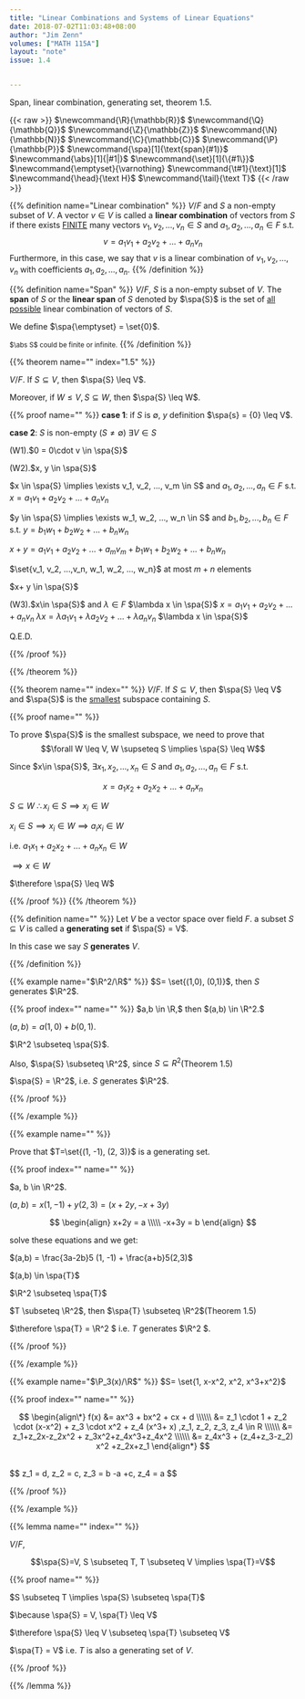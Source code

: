 ```yaml
---
title: "Linear Combinations and Systems of Linear Equations"
date: 2018-07-02T11:03:48+08:00
author: "Jim Zenn"
volumes: ["MATH 115A"]
layout: "note"
issue: 1.4


---
```


Span, linear combination, generating set, theorem 1.5.

<!--more-->

<div class="latex-macros">
  {{< raw >}}
    $\newcommand{\R}{\mathbb{R}}$
    $\newcommand{\Q}{\mathbb{Q}}$
    $\newcommand{\Z}{\mathbb{Z}}$
    $\newcommand{\N}{\mathbb{N}}$
    $\newcommand{\C}{\mathbb{C}}$
    $\newcommand{\P}{\mathbb{P}}$
    $\newcommand{\spa}[1]{\text{span}(#1)}$
    $\newcommand{\abs}[1]{|#1|}$
    $\newcommand{\set}[1]{\{#1\}}$
    $\newcommand{\emptyset}{\varnothing}
    $\newcommand{\t#1}{\text}[1]$
    $\newcommand{\head}{\text H}$
    $\newcommand{\tail}{\text T}$
  {{< /raw >}}
</div>


{{% definition name="Linear combination" %}}
$V/F$ and $S$ a non-empty subset of $V$. A vector $v \in V$ is called a **linear combination** of vectors from $S$ if there exists <u>FINITE</u> many vectors $v_1, v_2, ..., v_n \in S$ and $a_1, a_2, ..., a_n \in F$ s.t. $$v = a_1v_1 + a_2v_2 + ... + a_nv_n$$
Furthermore, in this case, we say that $v$ is a linear combination of $v_1, v_2, ..., v_n$ with coefficients $a_1, a_2, ..., a_n$.
{{% /definition %}}

{{% definition name="Span" %}}
$V/F$, $S$ is a non-empty subset of $V$.
The **span** of $S$ or the **linear span** of $S$ denoted by $\spa{S}$ is the set of <u>all possible</u> linear combination of vectors of $S$.

We define $\spa{\emptyset} = \set{0}$.

<small>$\abs S$ could be finite or infinite.</small>
{{% /definition %}}

{{% theorem name="" index="1.5" %}}

$V/F$. If $S \subseteq V$, then $\spa{S} \leq V$.

Moreover, if $W \leq V, S\subseteq W$, then $\spa{S} \leq W$.

{{% proof name="" %}}
**case 1**:
if $S$ is $\emptyset$, $y$ definition $\spa{s} = {0} \leq V$.

**case 2**:
$S$ is non-empty $(S \neq \emptyset)$
$\exists V \in S$

(W1).$0 = 0\cdot v \in \spa{S}$

(W2).$x, y \in \spa{S}$

$x \in \spa{S} \implies \exists v_1, v_2, ..., v_m \in S$ and $a_1, a_2, ..., a_n \in F$ s.t.
$x = a_1v_1 + a_2v_2 + ... + a_nv_n$


$y \in \spa{S} \implies \exists w_1, w_2, ..., w_n \in S$ and $b_1, b_2, ..., b_n \in F$ s.t.
$y = b_1w_1 + b_2w_2 + ... + b_nw_n$

$x + y = a_1v_1 + a_2v_2 + ... + a_mv_m + b_1w_1 + b_2w_2 + ... + b_nw_n$

$\set{v_1, v_2, ...,v_n, w_1, w_2, ..., w_n}$ at most $m+n$ elements

$x+ y \in \spa{S}$

(W3).$x\in \spa{S}$ and $\lambda \in F$
$\lambda x \in \spa{S}$
$x = a_1v_1 + a_2v_2 + ... + a_nv_n$
$\lambda x = \lambda a_1v_1 + \lambda a_2v_2 + ... + \lambda a_nv_n$
$\lambda x \in \spa{S}$

Q.E.D.

{{% /proof %}}

{{% /theorem %}}

{{% theorem name="" index="" %}}
$V/F$. If $S \subseteq V$, then $\spa{S} \leq V$ and $\spa{S}$ is the <u>smallest</u> subspace containing $S$.

{{% proof name="" %}}

To prove $\spa{S}$ is the smallest subspace, we need to prove that $$\forall W \leq V, W \supseteq S \implies \spa{S} \leq W$$

Since $x\in \spa{S}$, $\exists x_1, x_2,..., x_n \in S$ and $a_1, a_2, ..., a_n \in F$ s.t.

$$x = a_1x_2 + a_2x_2 + ... + a_nx_n$$

$S\subseteq W$
$\therefore x_i \in S \implies x_i \in W$

$x_i \in S \implies x_i \in W \implies a_ix_i \in W$

i.e. $a_1x_1 + a_2x_2 + ... + a_nx_n \in W$

$\implies x\in W$

$\therefore \spa{S} \leq W$

{{% /proof %}}
{{% /theorem %}}


{{% definition name="" %}}
Let $V$ be a vector space over field $F$. a subset $S \subseteq V$ is called a **generating set** if $\spa{S} = V$.

In this case we say $S$ **generates** $V$.

{{% /definition %}}

{{% example name="$\R^2/\R$" %}}
$S= \set{(1,0), (0,1)}$, then $S$ generates $\R^2$.

{{% proof index="" name="" %}}
$a,b \in \R,$ then $(a,b) \in \R^2.$

$(a, b) = a(1,0) + b(0,1).$

$\R^2 \subseteq \spa{S}$.

Also, $\spa{S} \subseteq \R^2$, since $S \subseteq R^2$(Theorem 1.5)

$\spa{S} = \R^2$, i.e. $S$ generates $\R^2$.

{{% /proof %}}


{{% /example %}}

{{% example name="" %}}

Prove that $T=\set{(1, -1), (2, 3)}$ is a generating set.

{{% proof index="" name="" %}}

$a, b \in \R^2$.

$(a,b) = x(1, -1) + y (2,3) = (x+2y, -x+ 3y)$

$$
\begin{align}
x+2y = a \\\\\
-x+3y = b
\end{align}
$$

solve these equations and we get:

$(a,b) = \frac{3a-2b}5 (1, -1) + \frac{a+b}5(2,3)$

$(a,b) \in \spa{T}$

$\R^2 \subseteq \spa{T}$

$T \subseteq \R^2$, then $\spa{T} \subseteq \R^2$(Theorem 1.5)

$\therefore \spa{T} = \R^2 $ i.e. $T$ generates $\R^2 $.

{{% /proof %}}


{{% /example %}}

{{% example name="$\P_3(x)/\R$" %}}
$S= \set{1, x-x^2, x^2, x^3+x^2}$

{{% proof index="" name="" %}}

$$
\begin{align\*}
f(x) &= ax^3 + bx^2 + cx + d \\\\\\
&= z_1 \cdot 1 + z_2 \cdot (x-x^2) + z_3 \cdot x^2 + z_4 (x^3+  x) ,z_1, z_2, z_3, z_4 \in R \\\\\\
&= z_1+z_2x-z_2x^2 + z_3x^2+z_4x^3+z_4x^2 \\\\\\
&= z_4x^3 + (z_4+z_3-z_2) x^2 +z_2x+z_1
\end{align*}
$$

<br>
$$
z_1 = d,
z_2 = c,
z_3 = b -a +c,
z_4 = a
$$

{{% /proof %}}

{{% /example %}}


{{% lemma name="" index="" %}}

$V / F$,

$$\spa{S}=V, S \subseteq T, T \subseteq V \implies \spa{T}=V$$

{{% proof name="" %}}

$S \subseteq T \implies \spa{S} \subseteq \spa{T}$

$\because \spa{S} = V, \spa{T} \leq V$

$\therefore \spa{S} \leq V \subseteq \spa{T} \subseteq V$

$\spa{T} = V$ i.e. $T$ is also a generating set of $V$.

{{% /proof %}}

{{% /lemma %}}
